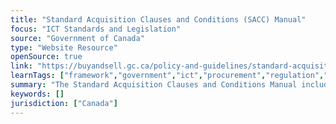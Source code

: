 ```yaml
---
title: "Standard Acquisition Clauses and Conditions (SACC) Manual"
focus: "ICT Standards and Legislation"
source: "Government of Canada"
type: "Website Resource"
openSource: true
link: "https://buyandsell.gc.ca/policy-and-guidelines/standard-acquisition-clauses-and-conditions-manual"
learnTags: ["framework","government","ict","procurement","regulation","canadianLandscape"]
summary: "The Standard Acquisition Clauses and Conditions Manual includes procurement clauses and general conditions as well as instructions on how these clauses and conditions are used. "
keywords: []
jurisdiction: ["Canada"]
---
```

